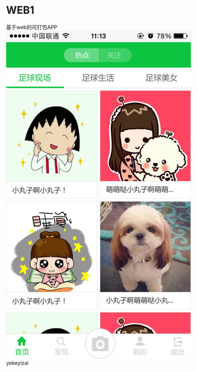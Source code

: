 # WEB1
基于web的可打包APP
![Image text](https://github.com/XU-XD/WEB1/blob/master/picture/03index_0.jpg)  yekeyizai
